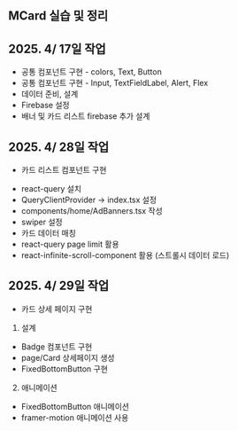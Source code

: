 ## MCard 실습 및 정리

## 2025. 4/ 17일 작업

- 공통 컴포넌트 구현 - colors, Text, Button
- 공통 컴포넌트 구현 - Input, TextFieldLabel, Alert, Flex
- 데이터 준비, 설계
- Firebase 설정
- 배너 및 카드 리스트 firebase 추가 설계

## 2025. 4/ 28일 작업

- 카드 리스트 컴포넌트 구현

* react-query 설치
* QueryClientProvider -> index.tsx 설정
* components/home/AdBanners.tsx 작성
* swiper 설정
* 카드 데이터 매칭
* react-query page limit 활용
* react-infinite-scroll-component 활용 (스트롤시 데이터 로드)

## 2025. 4/ 29일 작업

- 카드 상세 페이지 구현

1. 설계

- Badge 컴포넌트 구현
- page/Card 상세페이지 생성
- FixedBottomButton 구현

2. 애니메이션

- FixedBottomButton 애니메이션
- framer-motion 애니메이션 사용
